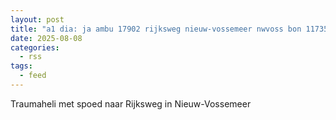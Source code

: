 ```yaml
---
layout: post
title: "a1 dia: ja ambu 17902 rijksweg nieuw-vossemeer nwvoss bon 117356"
date: 2025-08-08
categories: 
  - rss
tags: 
  - feed
---
```


Traumaheli met spoed naar Rijksweg in Nieuw-Vossemeer
